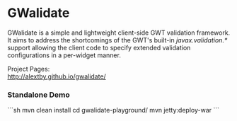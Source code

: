 GWalidate
===============
<p>
GWalidate is a simple and lightweight client-side GWT validation framework. <br/>
It aims to address the shortcomings of the GWT's built-in <i>javax.validation.*</i> support allowing the client code
to specify extended validation configurations in a per-widget manner.
</p>
<p>
Project Pages:<br>
<a href="http://alextby.github.io/gwalidate/">http://alextby.github.io/gwalidate/</a>
</p>
<h3>Standalone Demo</h3>
```sh
  mvn clean install
  cd gwalidate-playground/
  mvn jetty:deploy-war
```
